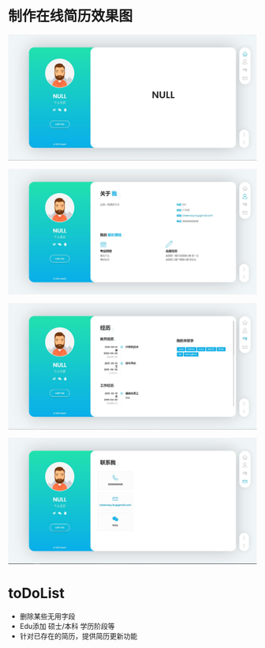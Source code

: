 # 制作在线简历效果图

![](README.assets/0.jpg)

![1](README.assets/1.jpg)

![2](README.assets/2.jpg)

![3](README.assets/3.jpg)



# toDoList

- 删除某些无用字段
- Edu添加 硕士/本科 学历阶段等
- 针对已存在的简历，提供简历更新功能
